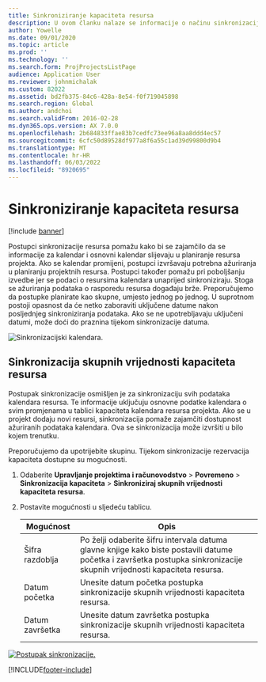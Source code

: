 ```yaml
---
title: Sinkroniziranje kapaciteta resursa
description: U ovom članku nalaze se informacije o načinu sinkronizacije kapaciteta resursa u kalendarima i projektima.
author: Yowelle
ms.date: 09/01/2020
ms.topic: article
ms.prod: ''
ms.technology: ''
ms.search.form: ProjProjectsListPage
audience: Application User
ms.reviewer: johnmichalak
ms.custom: 82022
ms.assetid: bd2fb375-84c6-428a-8e54-f0f719045898
ms.search.region: Global
ms.author: andchoi
ms.search.validFrom: 2016-02-28
ms.dyn365.ops.version: AX 7.0.0
ms.openlocfilehash: 2b684833ffae83b7cedfc73ee96a8aa8ddd4ec57
ms.sourcegitcommit: 6cfc50d89528df977a8f6a55c1ad39d99800d9b4
ms.translationtype: MT
ms.contentlocale: hr-HR
ms.lasthandoff: 06/03/2022
ms.locfileid: "8920695"
---
```

# <a name="synchronize-resource-capacity"></a>Sinkroniziranje kapaciteta resursa

[!include [banner](../includes/banner.md)]

Postupci sinkronizacije resursa pomažu kako bi se zajamčilo da se informacije za kalendar i osnovni kalendar slijevaju u planiranje resursa projekta. Ako se kalendar promijeni, postupci izvršavaju potrebna ažuriranja u planiranju projektnih resursa. Postupci također pomažu pri poboljšanju izvedbe jer se podaci o resursima kalendara unaprijed sinkroniziraju. Stoga se ažuriranja podataka o rasporedu resursa događaju brže. Preporučujemo da postupke planirate kao skupne, umjesto jednog po jednog. U suprotnom postoji opasnost da će netko zaboraviti uključene datume nakon posljednjeg sinkroniziranja podataka. Ako se ne upotrebljavaju uključeni datumi, može doći do praznina tijekom sinkronizacije datuma.

![Sinkronizacijski kalendara.](./media/projectresourcing04-1024x471.jpg)

## <a name="synchronize-resource-capacity-roll-ups"></a>Sinkronizacija skupnih vrijednosti kapaciteta resursa

Postupak sinkronizacije osmišljen je za sinkronizaciju svih podataka kalendara resursa. Te informacije uključuju osnovne podatke kalendara o svim promjenama u tablici kapaciteta kalendara resursa projekta. Ako se u projekt dodaju novi resursi, sinkronizacija pomaže zajamčiti dostupnost ažuriranih podataka kalendara. Ova se sinkronizacija može izvršiti u bilo kojem trenutku.

Preporučujemo da upotrijebite skupinu. Tijekom sinkronizacije rezervacija kapaciteta dostupne su mogućnosti.

1. Odaberite **Upravljanje projektima i računovodstvo** &gt; **Povremeno** &gt; **Sinkronizacija kapaciteta** &gt; **Sinkroniziraj skupnih vrijednosti kapaciteta resursa**.
2. Postavite mogućnosti u sljedeću tablicu.

    | Mogućnost      | Opis |
    |-------------|-------------|
    | Šifra razdoblja | Po želji odaberite šifru intervala datuma glavne knjige kako biste postavili datume početka i završetka postupka sinkronizacije skupnih vrijednosti kapaciteta resursa. |
    | Datum početka  | Unesite datum početka postupka sinkronizacije skupnih vrijednosti kapaciteta resursa. |
    | Datum završetka    | Unesite datum završetka postupka sinkronizacije skupnih vrijednosti kapaciteta resursa. |

[![Postupak sinkronizacije.](./media/projectresourcing09.jpg)](./media/projectresourcing09.jpg)


[!INCLUDE[footer-include](../includes/footer-banner.md)]